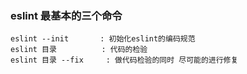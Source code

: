 ### eslint 最基本的三个命令
    eslint --init       : 初始化eslint的编码规范
    eslint 目录          : 代码的检验
    eslint 目录 --fix     : 做代码检验的同时 尽可能的进行修复